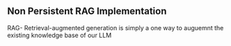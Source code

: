 ## Non Persistent RAG Implementation
RAG- Retrieval-augmented generation is simply a one way to auguemnt the existing knowledge base of our LLM
